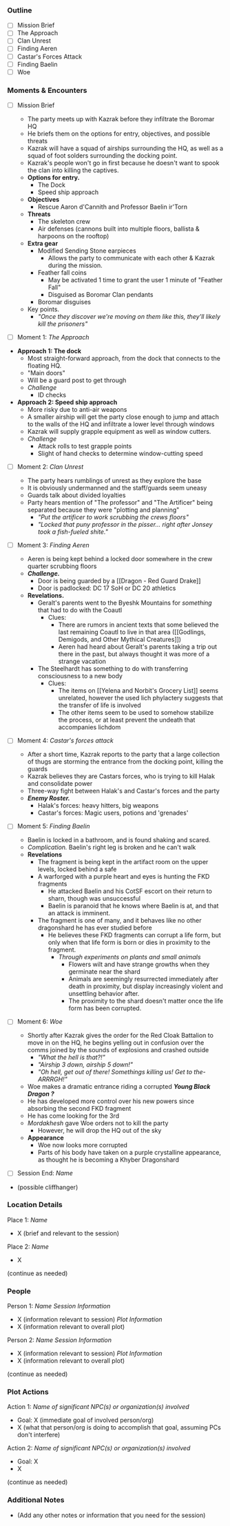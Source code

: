### Outline
- [ ] Mission Brief
- [ ] The Approach
- [ ] Clan Unrest
- [ ] Finding Aeren
- [ ] Castar's Forces Attack
- [ ] Finding Baelin
- [ ] Woe

### Moments & Encounters

- [ ] Mission Brief
	- The party meets up with Kazrak before they infiltrate the Boromar HQ
	- He briefs them on the options for entry, objectives, and possible threats
	- Kazrak will have a squad of airships surrounding the HQ, as well as a squad of foot solders surrounding the docking point.
	- Kazrak's people won't go in first because he doesn't want to spook the clan into killing the captives.
	- **Options for entry.**
		- The Dock
		- Speed ship approach
	- **Objectives**
		- Rescue Aaron d'Cannith and Professor Baelin ir'Torn
	- **Threats**
		- The skeleton crew
		- Air defenses (cannons built into multiple floors, ballista & harpoons on the rooftop)
	- **Extra gear**
		- Modified Sending Stone earpieces
			- Allows the party to communicate with each other & Kazrak during the mission.
		- Feather fall coins
			- May be activated 1 time to grant the user 1 minute of "Feather Fall"
			- Disguised as Boromar Clan pendants
		- Boromar disguises
	- Key points.
		- *"Once they discover we're moving on them like this, they'll likely kill the prisoners"*


- [ ] Moment 1: *The Approach*
- **Approach 1: The dock**
	- Most straight-forward approach, from the dock that connects to the floating HQ.
	- "Main doors"
	- Will be a guard post to get through
	- *Challenge*
		- ID checks 
- **Approach 2: Speed ship approach**
	- More risky due to anti-air weapons
	- A smaller airship will get the party close enough to jump and attach to the walls of the HQ and infiltrate a lower level through windows
	- Kazrak will supply grapple equipment as well as window cutters.
	- *Challenge*
		- Attack rolls to test grapple points
		- Slight of hand checks to determine window-cutting speed


- [ ] Moment 2: *Clan Unrest*
	- The party hears rumblings of unrest as they explore the base
	- It is obviously undermanned and the staff/guards seem uneasy
	- Guards talk about divided loyalties
	- Party hears mention of "The professor" and "The Artificer" being separated because they were "plotting and planning"
		- *"Put the artificer to work scrubbing the crews floors"*
		- *"Locked that puny professor in the pisser... right after Jonsey took a fish-fueled shite."*


- [ ] Moment 3: *Finding Aeren*
	- Aeren is being kept behind a locked door somewhere in the crew quarter scrubbing floors
	- ***Challenge.***
		- Door is being guarded by a [[Dragon - Red Guard Drake]]
		- Door is padlocked: DC 17 SoH or DC 20 athletics
	- **Revelations.**
		- Geralt's parents went to the Byeshk Mountains for *something* that had to do with the Coautl
			- Clues:
				- There are rumors in ancient texts that some believed the last remaining Coautl to live in that area ([[Godlings, Demigods, and Other Mythical Creatures]])
				- Aeren had heard about Geralt's parents taking a trip out there in the past, but always thought it was more of a strange vacation
		- The Steelhardt has something to do with transferring consciousness to a new body
			- Clues:
				- The items on [[Yelena and Norbit's Grocery List]] seems unrelated, however the used lich phylactery suggests that the transfer of life is involved
				- The other items seem to be used to somehow stabilize the process, or at least prevent the undeath that accompanies lichdom


- [ ] Moment 4: *Castar's forces attack*
	- After a short time, Kazrak reports to the party that a large collection of thugs are storming the entrance from the docking point, killing the guards
	- Kazrak believes they are Castars forces, who is trying to kill Halak and consolidate power
	- Three-way fight between Halak's and Castar's forces and the party
	- ***Enemy Roster.***
		- Halak's forces: heavy hitters, big weapons
		- Castar's forces: Magic users, potions and 'grenades'


- [ ] Moment 5: *Finding Baelin*
	- Baelin is locked in a bathroom, and is found shaking and scared.
	- *Complication.* Baelin's right leg is broken and he can't walk
	- **Revelations**
		- The fragment is being kept in the artifact room on the upper levels, locked behind a safe
		- A warforged with a purple heart and eyes is hunting the FKD fragments
			- He attacked Baelin and his CotSF escort on their return to sharn, though was unsuccessful
			- Baelin is paranoid that he knows where Baelin is at, and that an attack is imminent.
		- The fragment is one of many, and it behaves like no other dragonshard he has ever studied before
			- He believes these FKD fragments can corrupt a life form, but only when that life form is born or dies in proximity to the fragment.
				- *Through experiments on plants and small animals*
					- Flowers wilt and have strange growths when they germinate near the shard
					- Animals are seemingly resurrected immediately after death in proximity, but display increasingly violent and unsettling behavior after.
					- The proximity to the shard doesn't matter once the life form has been corrupted.


- [ ] Moment 6: *Woe*
	- Shortly after Kazrak gives the order for the Red Cloak Battalion to move in on the HQ, he begins yelling out in confusion over the comms joined by the sounds of explosions and crashed outside
		- *"What the hell is that?!"*
		- *"Airship 3 down, airship 5 down!"*
		- *"Oh hell, get out of there! Somethings killing us! Get to the- ARRRGH!"*
	- Woe makes a dramatic entrance riding a corrupted ***Young Black Dragon ?***
	* He has developed more control over his new powers since absorbing the second FKD fragment
	* He has come looking for the 3rd
	* *Mordakhesh* gave Woe orders not to kill the party
		* However, he will drop the HQ out of the sky
	* **Appearance**
		* Woe now looks more corrupted
		* Parts of his body have taken on a purple crystalline appearance, as thought he is becoming a Khyber Dragonshard


- [ ] Session End: *Name*
- (possible cliffhanger)

### Location Details

Place 1: *Name*
- X (brief and relevant to the session)

Place 2: *Name*
- X

(continue as needed)
### People

Person 1: *Name*
*Session Information*
- X (information relevant to session)
*Plot Information*
- X (information relevant to overall plot)

Person 2: *Name*
*Session Information*
- X (information relevant to session)
*Plot Information*
- X (information relevant to overall plot)

(continue as needed)
### Plot Actions

Action 1: *Name of significant NPC(s) or organization(s) involved*
- Goal: X (immediate goal of involved person/org)
- X (what that person/org is doing to accomplish that goal, assuming PCs don't interfere)

Action 2: *Name of significant NPC(s) or organization(s) involved*
- Goal: X
- X

(continue as needed)
### Additional Notes

- (Add any other notes or information that you need for the session)